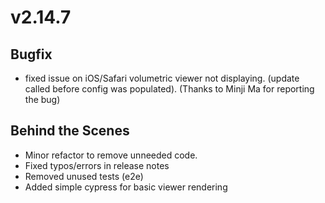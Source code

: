 # v2.14.7

## Bugfix

- fixed issue on iOS/Safari volumetric viewer not displaying. (update called before config was populated). (Thanks to Minji Ma for reporting the bug)

## Behind the Scenes

- Minor refactor to remove unneeded code.
- Fixed typos/errors in release notes
- Removed unused tests (e2e)
- Added simple cypress for basic viewer rendering
